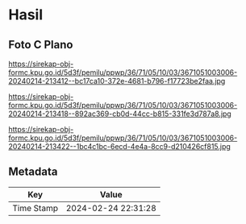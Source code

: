 # Hasil

## Foto C Plano

https://sirekap-obj-formc.kpu.go.id/5d3f/pemilu/ppwp/36/71/05/10/03/3671051003006-20240214-213412--bc17ca10-372e-4681-b796-f17723be2faa.jpg

https://sirekap-obj-formc.kpu.go.id/5d3f/pemilu/ppwp/36/71/05/10/03/3671051003006-20240214-213418--892ac369-cb0d-44cc-b815-331fe3d787a8.jpg

https://sirekap-obj-formc.kpu.go.id/5d3f/pemilu/ppwp/36/71/05/10/03/3671051003006-20240214-213422--1bc4c1bc-6ecd-4e4a-8cc9-d210426cf815.jpg


## Metadata

| Key        | Value               |
| ---------- | ------------------- |
| Time Stamp | 2024-02-24 22:31:28 |



